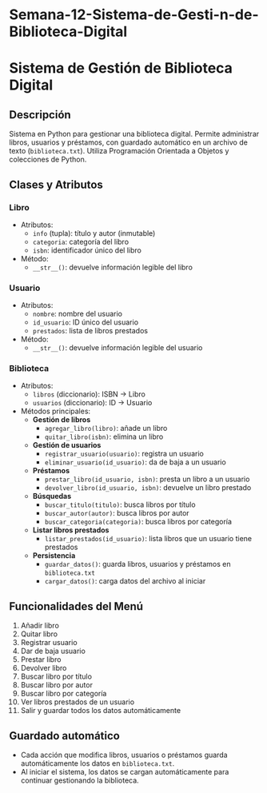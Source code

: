 # Semana-12-Sistema-de-Gesti-n-de-Biblioteca-Digital
# Sistema de Gestión de Biblioteca Digital

## Descripción
Sistema en Python para gestionar una biblioteca digital. Permite administrar libros, usuarios y préstamos, con guardado automático en un archivo de texto (`biblioteca.txt`). Utiliza Programación Orientada a Objetos y colecciones de Python.

## Clases y Atributos

### Libro
- Atributos:
  - `info` (tupla): título y autor (inmutable)
  - `categoria`: categoría del libro
  - `isbn`: identificador único del libro
- Método:
  - `__str__()`: devuelve información legible del libro

### Usuario
- Atributos:
  - `nombre`: nombre del usuario
  - `id_usuario`: ID único del usuario
  - `prestados`: lista de libros prestados
- Método:
  - `__str__()`: devuelve información legible del usuario

### Biblioteca
- Atributos:
  - `libros` (diccionario): ISBN → Libro
  - `usuarios` (diccionario): ID → Usuario
- Métodos principales:
  - **Gestión de libros**
    - `agregar_libro(libro)`: añade un libro
    - `quitar_libro(isbn)`: elimina un libro
  - **Gestión de usuarios**
    - `registrar_usuario(usuario)`: registra un usuario
    - `eliminar_usuario(id_usuario)`: da de baja a un usuario
  - **Préstamos**
    - `prestar_libro(id_usuario, isbn)`: presta un libro a un usuario
    - `devolver_libro(id_usuario, isbn)`: devuelve un libro prestado
  - **Búsquedas**
    - `buscar_titulo(titulo)`: busca libros por título
    - `buscar_autor(autor)`: busca libros por autor
    - `buscar_categoria(categoria)`: busca libros por categoría
  - **Listar libros prestados**
    - `listar_prestados(id_usuario)`: lista libros que un usuario tiene prestados
  - **Persistencia**
    - `guardar_datos()`: guarda libros, usuarios y préstamos en `biblioteca.txt`
    - `cargar_datos()`: carga datos del archivo al iniciar

## Funcionalidades del Menú
1. Añadir libro
2. Quitar libro
3. Registrar usuario
4. Dar de baja usuario
5. Prestar libro
6. Devolver libro
7. Buscar libro por título
8. Buscar libro por autor
9. Buscar libro por categoría
10. Ver libros prestados de un usuario
11. Salir y guardar todos los datos automáticamente

## Guardado automático
- Cada acción que modifica libros, usuarios o préstamos guarda automáticamente los datos en `biblioteca.txt`.
- Al iniciar el sistema, los datos se cargan automáticamente para continuar gestionando la biblioteca.

